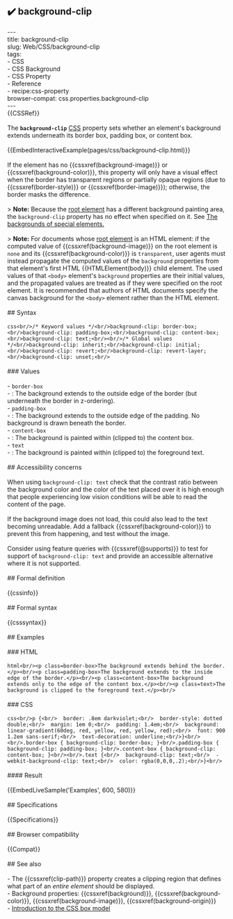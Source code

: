 ## ✔️ background-clip 
 ---<br/>title: background-clip<br/>slug: Web/CSS/background-clip<br/>tags:<br/>  - CSS<br/>  - CSS Background<br/>  - CSS Property<br/>  - Reference<br/>  - recipe:css-property<br/>browser-compat: css.properties.background-clip<br/>---<br/>{{CSSRef}}<br/><br/>The **`background-clip`** [CSS](/en-US/docs/Web/CSS) property sets whether an element's background extends underneath its border box, padding box, or content box.<br/><br/>{{EmbedInteractiveExample(pages/css/background-clip.html)}}<br/><br/>If the element has no {{cssxref(background-image)}} or {{cssxref(background-color)}}, this property will only have a visual effect when the border has transparent regions or partially opaque regions (due to {{cssxref(border-style)}} or {{cssxref(border-image)}}); otherwise, the border masks the difference.<br/><br/>> **Note:** Because the [root element](/en-US/docs/Web/HTML/Element/html) has a different background painting area, the `background-clip` property has no effect when specified on it. See [The backgrounds of special elements.](https://drafts.csswg.org/css-backgrounds-3/#special-backgrounds)<br/><br/>> **Note:** For documents whose [root element](/en-US/docs/Web/HTML/Element/html) is an HTML element: if the computed value of {{cssxref(background-image)}} on the root element is `none` and its {{cssxref(background-color)}} is `transparent`, user agents must instead propagate the computed values of the `background` properties from that element's first HTML {{HTMLElement(body)}} child element. The used values of that `<body>` element's `background` properties are their initial values, and the propagated values are treated as if they were specified on the root element. It is recommended that authors of HTML documents specify the canvas background for the `<body>` element rather than the HTML element.<br/><br/>## Syntax<br/><br/>```css<br/>/* Keyword values */<br/>background-clip: border-box;<br/>background-clip: padding-box;<br/>background-clip: content-box;<br/>background-clip: text;<br/><br/>/* Global values */<br/>background-clip: inherit;<br/>background-clip: initial;<br/>background-clip: revert;<br/>background-clip: revert-layer;<br/>background-clip: unset;<br/>```<br/><br/>### Values<br/><br/>- `border-box`<br/>  - : The background extends to the outside edge of the border (but underneath the border in z-ordering).<br/>- `padding-box`<br/>  - : The background extends to the outside edge of the padding. No background is drawn beneath the border.<br/>- `content-box`<br/>  - : The background is painted within (clipped to) the content box.<br/>- `text`<br/>  - : The background is painted within (clipped to) the foreground text.<br/><br/>## Accessibility concerns<br/><br/>When using `background-clip: text` check that the contrast ratio between the background color and the color of the text placed over it is high enough that people experiencing low vision conditions will be able to read the content of the page.<br/><br/>If the background image does not load, this could also lead to the text becoming unreadable. Add a fallback {{cssxref(background-color)}} to prevent this from happening, and test without the image.<br/><br/>Consider using feature queries with {{cssxref(@supports)}} to test for support of `background-clip: text` and provide an accessible alternative where it is not supported.<br/><br/>## Formal definition<br/><br/>{{cssinfo}}<br/><br/>## Formal syntax<br/><br/>{{csssyntax}}<br/><br/>## Examples<br/><br/>### HTML<br/><br/>```html<br/><p class=border-box>The background extends behind the border.</p><br/><p class=padding-box>The background extends to the inside edge of the border.</p><br/><p class=content-box>The background extends only to the edge of the content box.</p><br/><p class=text>The background is clipped to the foreground text.</p><br/>```<br/><br/>### CSS<br/><br/>```css<br/>p {<br/>  border: .8em darkviolet;<br/>  border-style: dotted double;<br/>  margin: 1em 0;<br/>  padding: 1.4em;<br/>  background: linear-gradient(60deg, red, yellow, red, yellow, red);<br/>  font: 900 1.2em sans-serif;<br/>  text-decoration: underline;<br/>}<br/><br/>.border-box { background-clip: border-box; }<br/>.padding-box { background-clip: padding-box; }<br/>.content-box { background-clip: content-box; }<br/><br/>.text {<br/>  background-clip: text;<br/>  -webkit-background-clip: text;<br/>  color: rgba(0,0,0,.2);<br/>}<br/>```<br/><br/>#### Result<br/><br/>{{EmbedLiveSample('Examples', 600, 580)}}<br/><br/>## Specifications<br/><br/>{{Specifications}}<br/><br/>## Browser compatibility<br/><br/>{{Compat}}<br/><br/>## See also<br/><br/>- The {{cssxref(clip-path)}} property creates a clipping region that defines what part of an _entire element_ should be displayed.<br/>- Background properties: {{cssxref(background)}}, {{cssxref(background-color)}}, {{cssxref(background-image)}}, {{cssxref(background-origin)}}<br/>- [Introduction to the CSS box model](/en-US/docs/Web/CSS/CSS_Box_Model/Introduction_to_the_CSS_box_model)<br/>